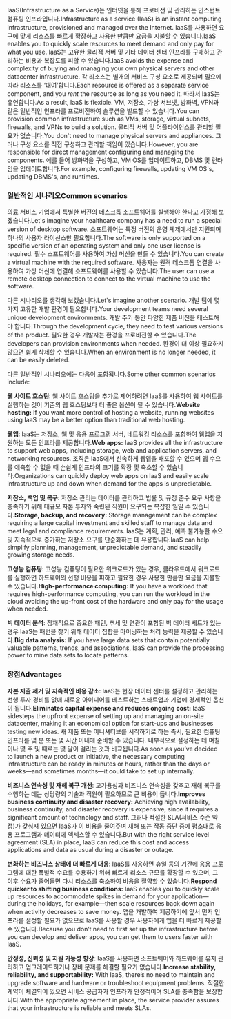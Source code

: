 <span data-ttu-id="852da-101">IaaS(Infrastructure as a Service)는 인터넷을 통해 프로비전 및 관리하는 인스턴트 컴퓨팅 인프라입니다.</span><span class="sxs-lookup"><span data-stu-id="852da-101">Infrastructure as a service (IaaS) is an instant computing infrastructure, provisioned and managed over the Internet.</span></span> <span data-ttu-id="852da-102">IaaS를 사용하면 요구에 맞게 리소스를 빠르게 확장하고 사용한 만큼만 요금을 지불할 수 있습니다.</span><span class="sxs-lookup"><span data-stu-id="852da-102">IaaS enables you to quickly scale resources to meet demand and only pay for what you use.</span></span> <span data-ttu-id="852da-103">IaaS는 고유한 물리적 서버 및 기타 데이터 센터 인프라를 구매하고 관리하는 비용과 복잡도를 피할 수 있습니다.</span><span class="sxs-lookup"><span data-stu-id="852da-103">IaaS avoids the expense and complexity of buying and managing your own physical servers and other datacenter infrastructure.</span></span> <span data-ttu-id="852da-104">각 리소스는 별개의 서비스 구성 요소로 제공되며 필요에 따라 리소스를 ‘대여’합니다.</span><span class="sxs-lookup"><span data-stu-id="852da-104">Each resource is offered as a separate service component, and you *rent* the resource as long as you need it.</span></span> <span data-ttu-id="852da-105">따라서 IaaS는 유연합니다.</span><span class="sxs-lookup"><span data-stu-id="852da-105">As a result, IaaS is flexible.</span></span> <span data-ttu-id="852da-106">VM, 저장소, 가상 서브넷, 방화벽, VPN과 같은 일반적인 인프라를 프로비전하여 솔루션을 빌드할 수 있습니다.</span><span class="sxs-lookup"><span data-stu-id="852da-106">You can provision common infrastructure such as VMs, storage, virtual subnets, firewalls, and VPNs to build a solution.</span></span> <span data-ttu-id="852da-107">물리적 서버 및 어플라이언스를 관리할 필요가 없습니다.</span><span class="sxs-lookup"><span data-stu-id="852da-107">You don't need to manage physical servers and appliances.</span></span> <span data-ttu-id="852da-108">그러나 구성 요소를 직접 구성하고 관리할 책임이 있습니다.</span><span class="sxs-lookup"><span data-stu-id="852da-108">However, you are responsible for direct management configuring and managing the components.</span></span> <span data-ttu-id="852da-109">예를 들어 방화벽을 구성하고, VM OS를 업데이트하고, DBMS 및 런타임을 업데이트합니다.</span><span class="sxs-lookup"><span data-stu-id="852da-109">For example, configuring firewalls, updating VM OS's, updating DBMS's, and runtimes.</span></span>

### <a name="common-scenarios"></a><span data-ttu-id="852da-110">일반적인 시나리오</span><span class="sxs-lookup"><span data-stu-id="852da-110">Common scenarios</span></span> 

<span data-ttu-id="852da-111">의료 서비스 기업에서 특별한 버전의 데스크톱 소프트웨어를 실행해야 한다고 가정해 보겠습니다.</span><span class="sxs-lookup"><span data-stu-id="852da-111">Let's imagine your healthcare company has a need to run a special version of desktop software.</span></span> <span data-ttu-id="852da-112">소프트웨어는 특정 버전의 운영 체제에서만 지원되며 하나의 사용자 라이선스만 필요합니다.</span><span class="sxs-lookup"><span data-stu-id="852da-112">The software is only supported on a specific version of an operating system and only one user license is required.</span></span> <span data-ttu-id="852da-113">필수 소프트웨어를 사용하여 가상 머신을 만들 수 있습니다.</span><span class="sxs-lookup"><span data-stu-id="852da-113">You can create a virtual machine with the required software.</span></span> <span data-ttu-id="852da-114">사용자는 원격 데스크톱 연결을 사용하여 가상 머신에 연결해 소프트웨어를 사용할 수 있습니다.</span><span class="sxs-lookup"><span data-stu-id="852da-114">The user can use a remote desktop connection to connect to the virtual machine to use the software.</span></span>

<span data-ttu-id="852da-115">다른 시나리오를 생각해 보겠습니다.</span><span class="sxs-lookup"><span data-stu-id="852da-115">Let's imagine another scenario.</span></span> <span data-ttu-id="852da-116">개발 팀에 몇 가지 고유한 개발 환경이 필요합니다.</span><span class="sxs-lookup"><span data-stu-id="852da-116">Your development teams need several unique development environments.</span></span> <span data-ttu-id="852da-117">개발 주기 동안 다양한 제품 버전을 테스트해야 합니다.</span><span class="sxs-lookup"><span data-stu-id="852da-117">Through the development cycle, they need to test various versions of the product.</span></span> <span data-ttu-id="852da-118">필요한 경우 개발자는 환경을 프로비전할 수 있습니다.</span><span class="sxs-lookup"><span data-stu-id="852da-118">The developers can provision environments when needed.</span></span> <span data-ttu-id="852da-119">환경이 더 이상 필요하지 않으면 쉽게 삭제할 수 있습니다.</span><span class="sxs-lookup"><span data-stu-id="852da-119">When an environment is no longer needed, it can be easily deleted.</span></span>

<span data-ttu-id="852da-120">다른 일반적인 시나리오에는 다음이 포함됩니다.</span><span class="sxs-lookup"><span data-stu-id="852da-120">Some other common scenarios include:</span></span>

<span data-ttu-id="852da-121">**웹 사이트 호스팅**: 웹 사이트 호스팅을 추가로 제어하려면 IaaS를 사용하여 웹 사이트를 실행하는 것이 기존의 웹 호스팅보다 더 좋은 옵션이 될 수 있습니다.</span><span class="sxs-lookup"><span data-stu-id="852da-121">**Website hosting:** If you want more control of hosting a website, running websites using IaaS may be a better option than traditional web hosting.</span></span>

<span data-ttu-id="852da-122">**웹앱**: IaaS는 저장소, 웹 및 응용 프로그램 서버, 네트워킹 리소스를 포함하여 웹앱을 지원하는 모든 인프라를 제공합니다.</span><span class="sxs-lookup"><span data-stu-id="852da-122">**Web apps:** IaaS provides all the infrastructure to support web apps, including storage, web and application servers, and networking resources.</span></span> <span data-ttu-id="852da-123">조직은 IaaS에서 신속하게 웹앱을 배포할 수 있으며 앱 수요를 예측할 수 없을 때 손쉽게 인프라의 크기를 확장 및 축소할 수 있습니다.</span><span class="sxs-lookup"><span data-stu-id="852da-123">Organizations can quickly deploy web apps on IaaS and easily scale infrastructure up and down when demand for the apps is unpredictable.</span></span>

<span data-ttu-id="852da-124">**저장소, 백업 및 복구**: 저장소 관리는 데이터를 관리하고 법률 및 규정 준수 요구 사항을 충족하기 위해 대규모 자본 투자와 숙련된 직원이 요구되는 복잡한 일일 수 있습니다.</span><span class="sxs-lookup"><span data-stu-id="852da-124">**Storage, backup, and recovery:** Storage management can be complex requiring a large capital investment and skilled staff to manage data and meet legal and compliance requirements.</span></span> <span data-ttu-id="852da-125">IaaS는 계획, 관리, 예측 불가능한 수요 및 지속적으로 증가하는 저장소 요구를 단순화하는 데 유용합니다.</span><span class="sxs-lookup"><span data-stu-id="852da-125">IaaS can help simplify planning, management, unpredictable demand, and steadily growing storage needs.</span></span>

<span data-ttu-id="852da-126">**고성능 컴퓨팅**: 고성능 컴퓨팅이 필요한 워크로드가 있는 경우, 클라우드에서 워크로드를 실행하면 하드웨어의 선행 비용을 피하고 필요한 경우 사용한 만큼만 요금을 지불할 수 있습니다.</span><span class="sxs-lookup"><span data-stu-id="852da-126">**High-performance computing:** If you have a workload that requires high-performance computing, you can run the workload in the cloud avoiding the up-front cost of the hardware and only pay for the usage when needed.</span></span> 

<span data-ttu-id="852da-127">**빅 데이터 분석**: 잠재적으로 중요한 패턴, 추세 및 연관이 포함된 빅 데이터 세트가 있는 경우 IaaS는 패턴을 찾기 위해 데이터 집합을 마이닝하는 처리 능력을 제공할 수 있습니다.</span><span class="sxs-lookup"><span data-stu-id="852da-127">**Big data analysis:** If you have large data sets that contain potentially valuable patterns, trends, and associations, IaaS can provide the processing power to mine data sets to locate patterns.</span></span>

### <a name="advantages"></a><span data-ttu-id="852da-128">장점</span><span class="sxs-lookup"><span data-stu-id="852da-128">Advantages</span></span>

<span data-ttu-id="852da-129">**자본 지출 제거 및 지속적인 비용 감소**: IaaS는 현장 데이터 센터를 설정하고 관리하는 선행 투자 경비를 없애 새로운 아이디어를 테스트하는 스타트업과 기업에 경제적인 옵션이 됩니다.</span><span class="sxs-lookup"><span data-stu-id="852da-129">**Eliminates capital expense and reduces ongoing cost:** IaaS sidesteps the upfront expense of setting up and managing an on-site datacenter, making it an economical option for start-ups and businesses testing new ideas.</span></span> <span data-ttu-id="852da-130">새 제품 또는 이니셔티브를 시작하기로 하는 즉시, 필요한 컴퓨팅 인프라를 몇 분 또는 몇 시간 이내에 준비할 수 있습니다. 내부적으로 설정하는 데 며칠이나 몇 주 및 때로는 몇 달이 걸리는 것과 비교됩니다.</span><span class="sxs-lookup"><span data-stu-id="852da-130">As soon as you’ve decided to launch a new product or initiative, the necessary computing infrastructure can be ready in minutes or hours, rather than the days or weeks—and sometimes months—it could take to set up internally.</span></span>

<span data-ttu-id="852da-131">**비즈니스 연속성 및 재해 복구 개선**: 고가용성과 비즈니스 연속성을 갖추고 재해 복구를 수행하는 데는 상당량의 기술과 직원이 필요하므로 큰 비용이 듭니다.</span><span class="sxs-lookup"><span data-stu-id="852da-131">**Improves business continuity and disaster recovery:** Achieving high availability, business continuity, and disaster recovery is expensive, since it requires a significant amount of technology and staff.</span></span> <span data-ttu-id="852da-132">그러나 적절한 SLA(서비스 수준 약정)가 갖춰져 있으면 IaaS가 이 비용을 줄여주며 재해 또는 작동 중단 중에 평소대로 응용 프로그램과 데이터에 액세스할 수 있습니다.</span><span class="sxs-lookup"><span data-stu-id="852da-132">But with the right service level agreement (SLA) in place, IaaS can reduce this cost and access applications and data as usual during a disaster or outage.</span></span>

<span data-ttu-id="852da-133">**변화하는 비즈니스 상태에 더 빠르게 대응**: IaaS를 사용하면 휴일 등의 기간에 응용 프로그램에 대한 폭발적 수요를 수용하기 위해 빠르게 리소스 규모를 확장할 수 있으며, 그 이후 수요가 줄어들면 다시 리소스를 축소하여 비용을 절약할 수 있습니다.</span><span class="sxs-lookup"><span data-stu-id="852da-133">**Respond quicker to shifting business conditions:** IaaS enables you to quickly scale up resources to accommodate spikes in demand for your application— during the holidays, for example—then scale resources back down again when activity decreases to save money.</span></span> <span data-ttu-id="852da-134">앱을 개발하여 제공하기에 앞서 먼저 인프라를 설정할 필요가 없으므로 IaaS를 사용할 경우 사용자에게 앱을 더 빠르게 제공할 수 있습니다.</span><span class="sxs-lookup"><span data-stu-id="852da-134">Because you don’t need to first set up the infrastructure before you can develop and deliver apps, you can get them to users faster with IaaS.</span></span>

<span data-ttu-id="852da-135">**안정성, 신뢰성 및 지원 가능성 향상**: IaaS를 사용하면 소프트웨어와 하드웨어를 유지 관리하고 업그레이드하거나 장비 문제를 해결할 필요가 없습니다.</span><span class="sxs-lookup"><span data-stu-id="852da-135">**Increase stability, reliability, and supportability:** With IaaS, there’s no need to maintain and upgrade software and hardware or troubleshoot equipment problems.</span></span> <span data-ttu-id="852da-136">적절한 계약이 체결되어 있으면 서비스 공급자가 인프라가 안정적이며 SLA를 충족함을 보장합니다.</span><span class="sxs-lookup"><span data-stu-id="852da-136">With the appropriate agreement in place, the service provider assures that your infrastructure is reliable and meets SLAs.</span></span>
